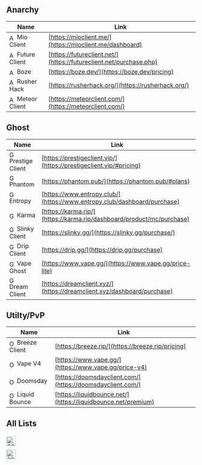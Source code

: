 ## Anarchy

| Name                                                                                                  | Link                                           |
|-------------------------------------------------------------------------------------------------------|------------------------------------------------|
| <img src="https://i.imgur.com/Sjo6E6A.png" alt="Anarchy Icon" width="16" height="16" style="vertical-align: middle;"> Mio Client    | [https://mioclient.me/](https://mioclient.me/dashboard) |
| <img src="https://i.imgur.com/2vNNmzt.png" alt="Anarchy Icon" width="16" height="16" style="vertical-align: middle;"> Future Client | [https://futureclient.net/](https://futureclient.net/purchase.php) |
| <img src="https://i.imgur.com/eDo2SOW.png" alt="Anarchy Icon" width="16" height="16" style="vertical-align: middle;"> Boze          | [https://boze.dev/](https://boze.dev/pricing)         |
| <img src="https://i.imgur.com/bQZ7rVg.png" alt="Anarchy Icon" width="16" height="16" style="vertical-align: middle;"> Rusher Hack   | [https://rusherhack.org/](https://rusherhack.org/) |
| <img src="https://i.imgur.com/6f0tBwo.png" alt="Anarchy Icon" width="16" height="16" style="vertical-align: middle;"> Meteor Client | [https://meteorclient.com/](https://meteorclient.com/) |

## Ghost

| Name                                                                                                | Link                                           |
|-----------------------------------------------------------------------------------------------------|------------------------------------------------|
| <img src="https://i.imgur.com/JhMNIWo.png" alt="Ghost Icon" width="16" height="16" style="vertical-align: middle;"> Prestige Client | [https://prestigeclient.vip/](https://prestigeclient.vip/#pricing) |
| <img src="https://i.imgur.com/0Wbx8lY.png" alt="Ghost Icon" width="16" height="16" style="vertical-align: middle;"> Phantom         | [https://phantom.pub/](https://phantom.pub/#plans)         |
| <img src="https://i.imgur.com/g7jJnun.png" alt="Ghost Icon" width="16" height="16" style="vertical-align: middle;"> Entropy         | [https://www.entropy.club/](https://www.entropy.club/dashboard/purchase) |
| <img src="https://i.imgur.com/TupXk9k.png" alt="Ghost Icon" width="16" height="16" style="vertical-align: middle;"> Karma           | [https://karma.rip/](https://karma.rip/dashboard/product/mc/purchase)           |
| <img src="https://i.imgur.com/wf9cAK0.png" alt="Ghost Icon" width="16" height="16" style="vertical-align: middle;"> Slinky Client   | [https://slinky.gg/](https://slinky.gg/purchase/)           |
| <img src="https://i.imgur.com/iHk0lSM.png" alt="Ghost Icon" width="16" height="16" style="vertical-align: middle;"> Drip Client     | [https://drip.gg/](https://drip.gg/purchase)               |
| <img src="https://i.imgur.com/BtKNcOc.png" alt="Ghost Icon" width="16" height="16" style="vertical-align: middle;"> Vape Ghost      | [https://www.vape.gg/](https://www.vape.gg/price-lite)       |
| <img src="https://i.imgur.com/OAXC0h5.png" alt="Ghost Icon" width="16" height="16" style="vertical-align: middle;"> Dream Client    | [https://dreamclient.xyz/](https://dreamclient.xyz/dashboard/purchase) |

## Utilty/PvP

| Name                                                                                              | Link                                         |
|---------------------------------------------------------------------------------------------------|----------------------------------------------|
| <img src="https://i.imgur.com/6zp71NA.png" alt="Other Icon" width="16" height="16" style="vertical-align: middle;"> Breeze Client | [https://breeze.rip/](https://breeze.rip/pricing)   |
| <img src="https://i.imgur.com/BtKNcOc.png" alt="Other Icon" width="16" height="16" style="vertical-align: middle;"> Vape V4       | [https://www.vape.gg/](https://www.vape.gg/price-v4) |
| <img src="https://i.imgur.com/fySszUq.png" alt="Other Icon" width="16" height="16" style="vertical-align: middle;"> Doomsday      | [https://doomsdayclient.com/](https://doomsdayclient.com/) |
| <img src="https://i.imgur.com/N7zY8KK.png" alt="Other Icon" width="16" height="16" style="vertical-align: middle;"> Liquid Bounce | [https://liquidbounce.net/](https://liquidbounce.net/premium) |

## All Lists

<a href="https://github.com/ZuhuInc/Cs2-Cheat-List/blob/main/CS2%20List.md" style="border: 0; display: inline-block; margin-top: 5px; margin-bottom: 5px;"> <img src="https://i.imgur.com/IdCqwSb.png" alt="CS2 Cheat List" height="25" style="vertical-align: middle;"></a>                                                   
<a href="https://github.com/ZuhuInc/Cs2-Cheat-List/blob/main/MC%20List.md" style="border: 0; display: inline-block; margin-top: 5px; margin-bottom: 5px;"> <img src="https://i.imgur.com/Cx7vwk1.png" alt="CS2 Cheat List" height="25" style="vertical-align: middle;"></a>                                                         
